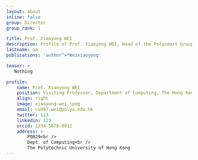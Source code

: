 ```yaml
---
layout: about
inline: false
group: Director
group_rank: 1

title: Prof. Xiaoyong WEI
description: Profile of Prof. Xiaoyong WEI, Head of the Polysmart Group.
lastname: aa
publications: 'author^=*Weixiaoyong'

teaser: >
   Nothing

profile:
    name: Prof. Xiaoyong WEI
    position: Visiting Professor, Department of Computing, The Hong Kong Polytechnic University and Professor and Head, Department of Computer Science, Sichuan University, China
    align: right
    image: xiaoyong-wei.jpeg
    email: cs007.wei@polyu.edu.hk
    twitter: 123
    linkedin: 123
    orcid: 1234-5678-9012
    address: >
        PQ829<br />
        Dept. of Computing<br />
        The Polytechnic University of Hong Kong
---
```


<!-- # PhD Students

**Xulu ZHANG**

PhD Student, Department of Computing, The Hong Kong Polytechnic University

[Homepage](https://scholar.google.com/citations?user=4UqJoGMAAAAJ)
[Google Scholar](https://scholar.google.com/citations?user=4UqJoGMAAAAJ)
[compxulu.zhang@connect.polyu.hk](mailto:compxulu.zhang@connect.polyu.hk) -->